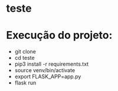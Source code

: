 # teste

# Execução do projeto:
- git clone 
- cd teste
- pip3 install -r requirements.txt
- source venv/bin/activate
- export FLASK_APP=app.py
- flask run
 

